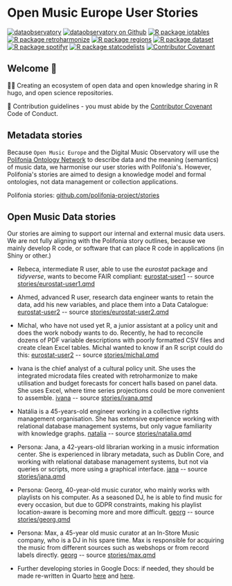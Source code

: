 # Open Music Europe User Stories

[![dataobservatory](https://img.shields.io/badge/ecosystem-dataobservatory.eu-3EA135.svg)](https://dataobservatory.eu/)
[![dataobservatory on
Github](https://img.shields.io/badge/github-dataobservatory.eu-6e5494.svg)](https://github.com/dataobservatory-eu/)
[![R package
iotables](https://img.shields.io/badge/R-iotables-4EC0E4.svg)](https://iotables.dataobservatory.eu)
[![R package
retroharmonize](https://img.shields.io/badge/R-retroharmonize-007CBB.svg)](https://iotables.dataobservatory.eu)
[![R package
regions](https://img.shields.io/badge/R-regions-00843A.svg)](https://regions.dataobservatory.eu)
[![R package
dataset](https://img.shields.io/badge/R-dataset-E4007F.svg)](https://dataset.dataobservatory.eu)
[![R package
spotifyr](https://img.shields.io/badge/R-spotifyr-1db954.svg)](https://www.rcharlie.com/spotifyr)
[![R package
statcodelists](https://img.shields.io/badge/R-statcodelists-lightgrey.svg)](https://statcodelists.dataobservatory.eu)
[![Contributor
Covenant](https://img.shields.io/badge/ethics-Contributor%20Covenant-680171.svg)](https://dataobservatory.eu/)

## Welcome 👋

🙋‍♀️ Creating an ecosystem of open data and open knowledge sharing in R hugo, and open science repositories.

🌈 Contribution guidelines - you must abide by the [Contributor Covenant](https://www.contributor-covenant.org/version/2/1/code_of_conduct/) Code of Conduct.


## Metadata stories
Because `Open Music Europe` and the Digital Music Observatory will use the [Polifonia Ontology Network](https://polifonia-project.github.io/ontology-network/) to describe data and the meaning (semantics) of music data, we harmonise our user stories with Polifonia's. However, Polifonia's stories are aimed to design a knowledge model and formal ontologies, not data management or collection applications.

Polifonia stories: [github.com/polifonia-project/stories](https://github.com/polifonia-project/stories)

## Open Music Data stories
Our stories are aiming to support our internal and external music data users. We are not fully aligning with the Polifonia story outlines, because we mainly develop R code, or software that can place R code in applications (in Shiny or other.)

- Rebeca, intermediate R user, able to use the _eurostat_ package and _tidyverse_, wants to become FAIR compliant: [eurostat-user1](https://music.dataobservatory.eu/documents/open_music_europe/dataset-development/stories/eurostat-user1.html) -- source [stories/eurostat-user1.qmd](https://github.com/dataobservatory-eu/dataset-development/stories/)
- Ahmed, advanced R user, research data engineer wants to retain the data, add his new variables, and place them into a Data Catalogue: 
[eurostat-user2](https://music.dataobservatory.eu/documents/open_music_europe/dataset-development/stories/eurostat-user2.html) -- source [stories/eurostat-user2.qmd](https://github.com/dataobservatory-eu/dataset-development/stories/)
- Michal, who have not used yet R, a junior assistant at a policy unit and does the work nobody wants to do. Recently, he had to reconcile dozens of PDF variable descriptions with poorly formatted CSV files and create clean Excel tables. Michal wanted to know if an R script could do this:
[eurostat-user2](https://music.dataobservatory.eu/documents/open_music_europe/dataset-development/stories/michal.html) -- source [stories/michal.qmd](https://github.com/dataobservatory-eu/dataset-development/stories/)
- Ivana is the chief analyst of a cultural policy unit. She uses the integrated microdata files created with retroharmonize to make utilisation and budget forecasts for concert halls based on panel data. She uses Excel, where time series projections could be more convenient to assemble. [ivana](https://music.dataobservatory.eu/documents/open_music_europe/dataset-development/stories/ivana.html) -- source [stories/ivana.qmd](https://github.com/dataobservatory-eu/dataset-development/stories/)
- Natália is a 45-years-old engineer working in a collective rights management organisation. She has extensive experience working with relational database management systems, but only vague familiarity with knowledge graphs. [natalia](https://music.dataobservatory.eu/documents/open_music_europe/dataset-development/stories/natalia.html) -- source [stories/natalia.qmd](https://github.com/dataobservatory-eu/dataset-development/stories/)
- Persona: Jana, a 42-years-old librarian working in a music information center. She is experienced in library metadata, such as Dublin Core, and working with relational database management systems, but not via queries or scripts, more using a graphical interface.
[jana](https://music.dataobservatory.eu/documents/open_music_europe/dataset-development/stories/jana.html) -- source [stories/jana.qmd](https://github.com/dataobservatory-eu/dataset-development/stories/)
- Persona: Georg, 40-year-old music curator, who mainly works with playlists on his computer. As a seasoned DJ, he is able to find music for every occasion, but due to GDPR constraints, making his playlist location-aware is becoming more and more difficult. [georg](https://music.dataobservatory.eu/documents/open_music_europe/dataset-development/stories/georg.html) -- source [stories/georg.qmd](https://github.com/dataobservatory-eu/dataset-development/stories/)
- Persona: Max, a 45-year old music curator at an In-Store Music company, who is a DJ in his spare time. Max is responsible for acquiring the music from different sources such as webshops or from record labels directly. [georg](https://music.dataobservatory.eu/documents/open_music_europe/dataset-development/stories/max.html) -- source [stories/max.qmd](https://github.com/dataobservatory-eu/dataset-development/stories/)

- Further developing stories in Google Docs: if needed, they should be made re-written in Quarto [here](https://docs.google.com/document/d/185IeCTRnjVv4lY3kYJQKJ1kD93V3ubfFwtNH3wWv_ak/) and [here](https://docs.google.com/document/d/15EC7pb2hVE9sTNwd4cSokgtKZxIvan6Jlh1PCJZAoVo/).
